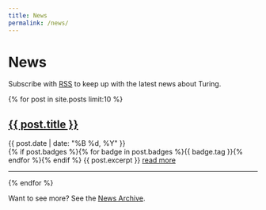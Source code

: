 ```yaml
---
title: News
permalink: /news/
---
```


# News

<p>Subscribe with <a href="{{ site.baseurl }}/feed.xml">RSS</a> to keep up with the latest news about Turing.

{% for post in site.posts limit:10 %}
   <div class="post-preview">
   <h2><a href="{{ site.baseurl }}{{ post.url }}">{{ post.title }}</a></h2>
   <span class="post-date">{{ post.date | date: "%B %d, %Y" }}</span><br>
   {% if post.badges %}{% for badge in post.badges %}<span class="badge badge-{{ badge.type }}">{{ badge.tag }}</span>{% endfor %}{% endif %}
   {{ post.excerpt }}
   <a href="{{ site.baseurl }}{{ post.url }}">read more</a>
   </div>
   <hr>
{% endfor %}

Want to see more? See the <a href="{{ site.baseurl }}/archive/">News Archive</a>.
